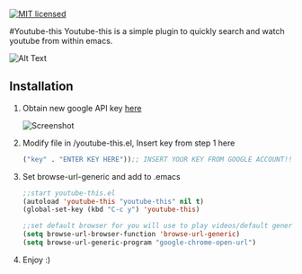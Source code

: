 [![MIT licensed](https://img.shields.io/badge/license-MIT-blue.svg)](https://raw.githubusercontent.com/hyperium/hyper/master/LICENSE)

#Youtube-this
Youtube-this is a simple plugin to quickly search and watch youtube from within emacs. 


![Alt Text](https://github.com/maximus12793/youtube-this.el/blob/master/demo_2.gif)

## Installation 
1. Obtain new google API key 
    [here](https://console.developers.google.com/ "Google Developer Console")

    ![Screenshot](https://github.com/maximus12793/youtube-this.el/blob/master/api.png)

2. Modify file in /youtube-this.el, Insert key from step 1 here


    ``` el
    ("key" . "ENTER KEY HERE"));; INSERT YOUR KEY FROM GOOGLE ACCOUNT!!!
    ```
3. Set browse-url-generic and add to .emacs

 
    ``` el
    ;;start youtube-this.el
    (autoload 'youtube-this "youtube-this" nil t)
    (global-set-key (kbd "C-c y") 'youtube-this)

    ;;set default browser for you will use to play videos/default generic
    (setq browse-url-browser-function 'browse-url-generic)
    (setq browse-url-generic-program "google-chrome-open-url")
    ```
4. Enjoy :) 